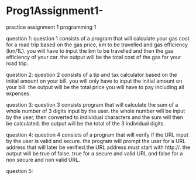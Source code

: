 # Prog1Assignment1-
practice assignment 1 programming 1 

question 1:
question 1 consists of a program that will calculate your gas cost for a road trip based on the gas price, km to be travelled and gas efficiency (km/1L). you will have to input the km to be travelled and then the gas efficiency of your car. the output will be the total cost of the gas for your road trip. 

question 2: 
question 2 consists of a tip and tax calculator based on the initial amount on your bill. you will only have to input the initial amount on your bill. the output will be the total price you will have to pay including all expenses. 

question 3: 
question 3 consists program that will calculate the sum of a whole number of 3 digits input by the user. the whole number will be input by the user, then converted to individual characters and the sum will then be calculated. the output will be the total of the 3 individual digits. 

question 4: 
question 4 consists of a program that will verify if the URL input by the user is valid and secure. the program will prompt the user for a URL address that will later be verified.the URL address must start with http://. the output will be true of false. true for a secure and valid URL and false for a non secure and non valid URL. 

question 5:
